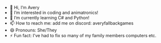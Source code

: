 - 👋 Hi, I’m Avery
- 👀 I’m interested in coding and animatronics!
- 🌱 I’m currently learning C# and Python!
- 📫 How to reach me: add me on discord: averyfallbackgames
- 😄 Pronouns: She/They
- ⚡ Fun fact: I've had to fix so many of my family members computers etc.
